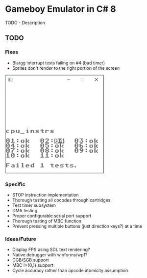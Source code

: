 # Gameboy Emulator in C# 8

TODO - Description

## TODO

### Fixes

- Blargg interrupt tests failing on #4 (bad timer)
- Sprites don't render to the right portion of the screen

![Blargg CPU Instr Failures](./blargg_cpu_instr_output.png)

### Specific

- STOP instruction implementation
- Thorough testing all opcodes through cartridges
- Test timer subsystem
- DMA testing
- Proper configurable serial port support
- Thorough testing of MBC function
- Prevent pressing multiple buttons (just direction keys?) at a time

### Ideas/Future

- Display FPS using SDL text rendering?
- Native debugger with winforms/wpf?
- CGB/SGB support
- MBC !={0,1} support
- Cycle accuracy rather than opcode atomicity assumption